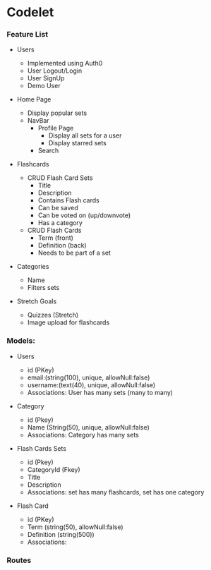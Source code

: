 # Codelet
### Feature List

- Users
  - Implemented using Auth0
  - User Logout/Login
  - User SignUp
  - Demo User

- Home Page
  - Display popular sets
  - NavBar
    - Profile Page
      - Display all sets for a user
      - Display starred sets
    - Search

- Flashcards
  - CRUD Flash Card Sets
    - Title
    - Description
    - Contains Flash cards
    - Can be saved
    - Can be voted on (up/downvote)
    - Has a category
  - CRUD Flash Cards
    - Term (front)
    - Definition (back)
    - Needs to be part of a set

- Categories
  - Name
  - Filters sets

- Stretch Goals
  - Quizzes (Stretch)
  - Image upload for flashcards

### Models:
- Users
  - id (PKey)
  - email:(string(100), unique, allowNull:false)
  - username:(text(40), unique, allowNull:false)
  - Associations: User has many sets (many to many)

- Category
  - id (Pkey)
  - Name (String(50), unique, allowNull:false)
  - Associations: Category has many sets

- Flash Cards Sets
  - id (Pkey)
  - CategoryId (Fkey)
  - Title
  - Description
  - Associations: set has many flashcards, set has one category

- Flash Card
  - id (PKey)
  - Term (string(50), allowNull:false)
  - Definition (string(500))
  - Associations:

### Routes